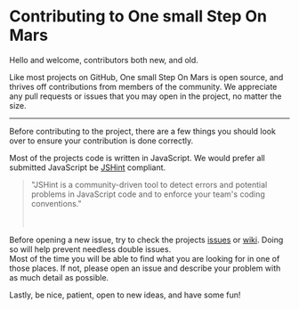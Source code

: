 Contributing to One small Step On Mars
===========

Hello and welcome, contributors both new, and old.

Like most projects on GitHub, One small Step On Mars is open source, and thrives off contributions from members of the community. We appreciate any pull requests or issues that you may open in the project, no matter the size.
<br><hr>
Before contributing to the project, there are a few things you should look over to ensure your contribution is done correctly. 

Most of the projects code is written in JavaScript. We would prefer all submitted JavaScript be [JSHint](#) compliant.
> "JSHint is a community-driven tool to detect errors and potential problems in JavaScript code and to enforce your team's coding conventions."
<br><br><br>

Before opening a new issue, try to check the projects [issues](#) or [wiki](#).
Doing so will help prevent needless double issues.
<br>Most of the time you will be able to find what you are looking for in one of those places. If not, please open an issue and describe your problem with as much detail as possible.


Lastly, be nice, patient, open to new ideas, and have some fun!
